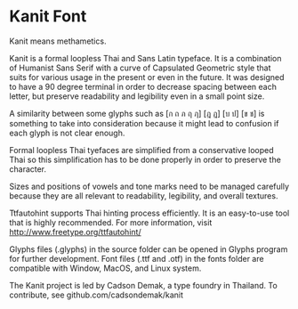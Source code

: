 # Kanit Font

Kanit means methametics.

Kanit is a formal loopless Thai and Sans Latin typeface. It is a combination of Humanist Sans Serif with a curve of Capsulated Geometric style that suits for various usage in the present or even in the future. It was designed to have a 90 degree terminal in order to decrease spacing between each letter, but preserve readability and legibility even in a small point size.  

A similarity between some glyphs such as  [ก ถ ภ ฤ ฦ] [ฎ ฏ] [บ ป] [ข ช] is something to  take into consideration because it might lead to  confusion if each glyph is not clear enough.

Formal loopless Thai tyefaces are simplified from a conservative looped Thai so this simplification has to be done properly in order to preserve the character.

Sizes and positions of vowels and tone marks need to be managed carefully because they are all relevant to readability, legibility, and overall textures.

Ttfautohint supports Thai hinting process efficiently. It is an easy-to-use tool that is highly recommended. For more information, visit http://www.freetype.org/ttfautohint/

Glyphs files (.glyphs) in the source folder can be opened in Glyphs program for further development.
Font files (.ttf and .otf) in the fonts folder are compatible with Window, MacOS, and Linux system.

The Kanit project is led by Cadson Demak, a type foundry in Thailand. To contribute, see github.com/cadsondemak/kanit

